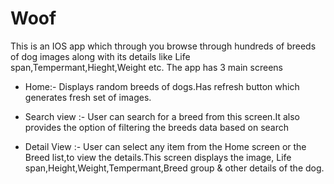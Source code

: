 # Woof


This is an IOS app which through you browse through hundreds of breeds of dog images along with its details like
Life span,Tempermant,Hieght,Weight etc.
The app has 3 main screens

 - Home:- Displays random breeds of dogs.Has refresh button which generates fresh set of images.

- Search view :- User can search for a breed from this screen.It also provides the option of filtering the breeds data based
               on search
- Detail View :- User can select any item from the Home screen or the Breed list,to view the details.This screen displays the image,
Life span,Height,Weight,Tempermant,Breed group & other details of the dog.
